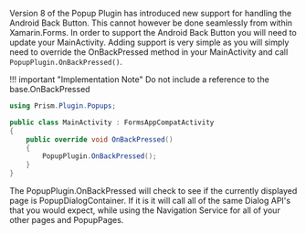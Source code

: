 Version 8 of the Popup Plugin has introduced new support for handling the Android Back Button. This cannot however be done seamlessly from within Xamarin.Forms. In order to support the Android Back Button you will need to update your MainActivity. Adding support is very simple as you will simply need to override the OnBackPressed method in your MainActivity and call `PopupPlugin.OnBackPressed()`.

!!! important "Implementation Note"
    Do not include a reference to the base.OnBackPressed

```csharp
using Prism.Plugin.Popups;

public class MainActivity : FormsAppCompatActivity
{
    public override void OnBackPressed()
    {
        PopupPlugin.OnBackPressed();
    }
}
```

The PopupPlugin.OnBackPressed will check to see if the currently displayed page is PopupDialogContainer. If it is it will call all of the same Dialog API's that you would expect, while using the Navigation Service for all of your other pages and PopupPages.